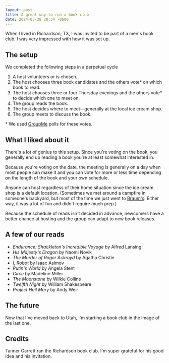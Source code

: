 ```yaml
---
layout: post
title: A great way to run a book club
date: 2024-03-28 20:34 -0600
---
```


When I lived in Richardson, TX, I was invited to be part of a men's book club. I was very impressed with how it was set up.

## The setup

We completed the following steps in a perpetual cycle

1. A host volunteers or is chosen.
1. The host chooses three book candidates and the others vote* on which book to read.
1. The host chooses three or four Thursday evenings and the others vote* to decide which one to meet on.
1. The group reads the book.
1. The host decides where to meet—generally at the local ice cream shop.
1. The group meets to discuss the book.

\* We used [GroupMe](https://web.groupme.com/signin) polls for these votes.

## What I liked about it

There's a lot of genius to this setup. Since you're voting on the book, you generally end up reading a book you're at least somewhat interested in.

Because you're voting on the date, the meeting is generally on a day when most people can make it and you can vote for more or less time depending on the length of the book and your own schedule.

Anyone can host regardless of their home situation since the ice cream shop is a default location. (Sometimes we met around a campfire in someone's backyard, but most of the time we just went to [Braum's](https://www.braums.com/menu/). Either way, it was a lot of fun and didn't require much prep.)

Because the schedule of reads isn't decided in advance, newcomers have a better chance at hosting and the group can adapt to new book releases.

## A few of our reads

- _Endurance: Shackleton's Incredible Voyage_ by Alfred Lansing
- _His Majesty's Dragon_ by Naomi Novik
- _The Murder of Roger Ackroyd_ by Agatha Christie
- _I, Robot_ by Isaac Asimov
- _Putin's World_ by Angela Stent
- _Circe_ by Madeline Miller
- _The Moonstone_ by Wilkie Collins
- _Twelfth Night_ by William Shakespeare
- _Project Hail Mary_ by Andy Weir

## The future

Now that I've moved back to Utah, I'm starting a book club in the image of the last one.

## Credits

Tanner Garrett ran the Richardson book club. I'm super grateful for his good idea and his invitation.


